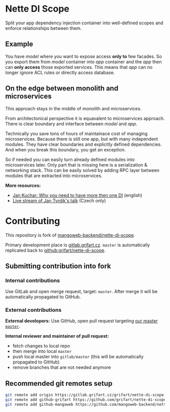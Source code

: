 # Nette DI Scope

Split your app dependency injection container into well-defined scopes and enforce relationships between them.

## Example

You have *model* where you want to expose access **only to** few facades. So you export them from *model* container into *app* container and the *app* then can **only access** those exported services. This means that *app* can no longer ignore ACL rules or directly access database.



## On the edge between monolith and microservices

This approach stays in the middle of monolith and microservices.

From architectonical perspective it is equavalent to microservices approach. There is clear boundary and interface between *model* and *app*.

Technically you save tons of hours of maintainace cost of managing microservices. Because there is still one app, but with many independent modules. They have clear boundaries and explicitly defined dependencies. And when you break this boundary, you get an exception. 

So if needed you can easily turn already defined modules into microservices later. Only part that is missing here is a serialization & networking stack. This can be easily solved by adding RPC layer between modules that are extracted into microservices.


**More resources:**

- [Jan Kuchar: Why you need to have more then one DI](https://youtu.be/OmjQ39HWiy0?feature=shared) (english)
- [Live stream of Jan Tvrdik's talk](https://www.facebook.com/pehapkari/videos/1604024302980707/) (Czech only)









# Contributing

This repository is fork of [mangoweb-backend/nette-di-scope](https://github.com/mangoweb-backend/nette-di-scope).

Primary development place is [gitlab.grifart.cz](https://gitlab.grifart.cz/grifart/nette-di-scope). `master` is automatically replicated back to [github:grifart/nette-di-scope](https://github.com/grifart/nette-di-scope).

## Submitting contribution into fork

### Internal contributions

Use GitLab and open merge request, target: `master`. After merge it will be automatically propagated to GitHub.

### External contributions

**External developers:** Use GitHub, open pull request targeting [our master `master`](https://github.com/grifart/nette-di-scope/tree/master).

**Internal reviewer and maintainer of pull request:**

- fetch changes to local repo
- then merge into local `master`
- push local master into `gitlab/master` (this will be automatically propagated to GitHub)
- remove branches that are not needed anymore

## Recommended git remotes setup

```bash
git remote add origin https://gitlab.grifart.cz/grifart/nette-di-scope.git
git remote add github-grifart https://github.com/grifart/nette-di-scope.git
git remote add github-mangoweb https://github.com/mangoweb-backend/nette-di-scope.git
```

